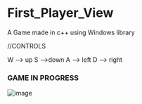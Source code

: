 # First_Player_View
A Game made in c++ using Windows library


//CONTROLS

W --> up
S -->down
A --> left
D --> right

### GAME IN PROGRESS

![image](https://user-images.githubusercontent.com/90249481/213765624-8474819e-4600-496a-9004-2450de125faf.png)
